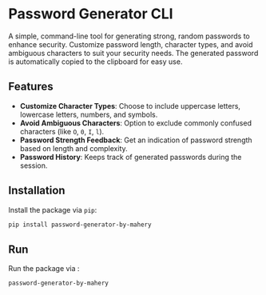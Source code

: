 # Password Generator CLI

A simple, command-line tool for generating strong, random passwords to enhance security. Customize password length, character types, and avoid ambiguous characters to suit your security needs. The generated password is automatically copied to the clipboard for easy use.

## Features
- **Customize Character Types**: Choose to include uppercase letters, lowercase letters, numbers, and symbols.
- **Avoid Ambiguous Characters**: Option to exclude commonly confused characters (like `O`, `0`, `I`, `l`).
- **Password Strength Feedback**: Get an indication of password strength based on length and complexity.
- **Password History**: Keeps track of generated passwords during the session.

## Installation

Install the package via `pip`:

```bash
pip install password-generator-by-mahery
```
## Run

Run the package via :

```bash
password-generator-by-mahery
